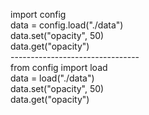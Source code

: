 import config <br>
data = config.load("./data") <br>
data.set("opacity", 50) <br>
data.get("opacity") <br>
-------------------------------- <br>
from config import load <br>
data = load("./data") <br>
data.set("opacity", 50)  <br>
data.get("opacity")
